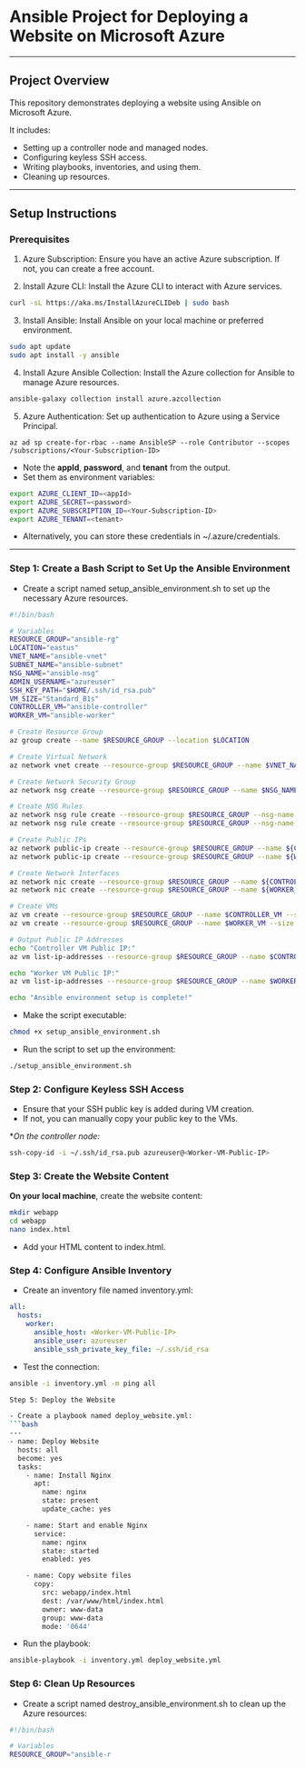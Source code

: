 # Ansible Project for Deploying a Website on Microsoft Azure

---

## Project Overview

This repository demonstrates deploying a website using Ansible on Microsoft Azure.

It includes:
- Setting up a controller node and managed nodes.
- Configuring keyless SSH access.
- Writing playbooks, inventories, and using them.
- Cleaning up resources.

---

## Setup Instructions

### Prerequisites

1.	Azure Subscription: Ensure you have an active Azure subscription. If not, you can create a free account.

2.	Install Azure CLI: Install the Azure CLI to interact with Azure services.
```bash
curl -sL https://aka.ms/InstallAzureCLIDeb | sudo bash
```

3.	Install Ansible: Install Ansible on your local machine or preferred environment.
```bash
sudo apt update
sudo apt install -y ansible
```

4.	Install Azure Ansible Collection: Install the Azure collection for Ansible to manage Azure resources.
```bash
ansible-galaxy collection install azure.azcollection
```

5.	Azure Authentication: Set up authentication to Azure using a Service Principal.
```
az ad sp create-for-rbac --name AnsibleSP --role Contributor --scopes /subscriptions/<Your-Subscription-ID>
```

- Note the **appId**, **password**, and **tenant** from the output. 
- Set them as environment variables:
```bash
export AZURE_CLIENT_ID=<appId>
export AZURE_SECRET=<password>
export AZURE_SUBSCRIPTION_ID=<Your-Subscription-ID>
export AZURE_TENANT=<tenant>
```

- Alternatively, you can store these credentials in ~/.azure/credentials.

---

### Step 1: Create a Bash Script to Set Up the Ansible Environment

- Create a script named setup_ansible_environment.sh to set up the necessary Azure resources.
```bash
#!/bin/bash

# Variables
RESOURCE_GROUP="ansible-rg"
LOCATION="eastus"
VNET_NAME="ansible-vnet"
SUBNET_NAME="ansible-subnet"
NSG_NAME="ansible-nsg"
ADMIN_USERNAME="azureuser"
SSH_KEY_PATH="$HOME/.ssh/id_rsa.pub"
VM_SIZE="Standard_B1s"
CONTROLLER_VM="ansible-controller"
WORKER_VM="ansible-worker"

# Create Resource Group
az group create --name $RESOURCE_GROUP --location $LOCATION

# Create Virtual Network
az network vnet create --resource-group $RESOURCE_GROUP --name $VNET_NAME --address-prefix 10.0.0.0/16 --subnet-name $SUBNET_NAME --subnet-prefix 10.0.1.0/24

# Create Network Security Group
az network nsg create --resource-group $RESOURCE_GROUP --name $NSG_NAME

# Create NSG Rules
az network nsg rule create --resource-group $RESOURCE_GROUP --nsg-name $NSG_NAME --name Allow-SSH --protocol tcp --priority 1000 --destination-port-range 22 --access allow
az network nsg rule create --resource-group $RESOURCE_GROUP --nsg-name $NSG_NAME --name Allow-HTTP --protocol tcp --priority 1001 --destination-port-range 80 --access allow

# Create Public IPs
az network public-ip create --resource-group $RESOURCE_GROUP --name ${CONTROLLER_VM}-pip --allocation-method Static
az network public-ip create --resource-group $RESOURCE_GROUP --name ${WORKER_VM}-pip --allocation-method Static

# Create Network Interfaces
az network nic create --resource-group $RESOURCE_GROUP --name ${CONTROLLER_VM}-nic --vnet-name $VNET_NAME --subnet $SUBNET_NAME --network-security-group $NSG_NAME --public-ip-address ${CONTROLLER_VM}-pip
az network nic create --resource-group $RESOURCE_GROUP --name ${WORKER_VM}-nic --vnet-name $VNET_NAME --subnet $SUBNET_NAME --network-security-group $NSG_NAME --public-ip-address ${WORKER_VM}-pip

# Create VMs
az vm create --resource-group $RESOURCE_GROUP --name $CONTROLLER_VM --size $VM_SIZE --nics ${CONTROLLER_VM}-nic --image UbuntuLTS --admin-username $ADMIN_USERNAME --ssh-key-values $SSH_KEY_PATH
az vm create --resource-group $RESOURCE_GROUP --name $WORKER_VM --size $VM_SIZE --nics ${WORKER_VM}-nic --image UbuntuLTS --admin-username $ADMIN_USERNAME --ssh-key-values $SSH_KEY_PATH

# Output Public IP Addresses
echo "Controller VM Public IP:"
az vm list-ip-addresses --resource-group $RESOURCE_GROUP --name $CONTROLLER_VM --query "[].virtualMachine.network.publicIpAddresses[].ipAddress" --output tsv

echo "Worker VM Public IP:"
az vm list-ip-addresses --resource-group $RESOURCE_GROUP --name $WORKER_VM --query "[].virtualMachine.network.publicIpAddresses[].ipAddress" --output tsv

echo "Ansible environment setup is complete!"
```
- Make the script executable:
```bash
chmod +x setup_ansible_environment.sh
```

- Run the script to set up the environment:
```bash
./setup_ansible_environment.sh
```

### Step 2: Configure Keyless SSH Access

- Ensure that your SSH public key is added during VM creation. 
- If not, you can manually copy your public key to the VMs.

**On the controller node:*
```bash
ssh-copy-id -i ~/.ssh/id_rsa.pub azureuser@<Worker-VM-Public-IP>
```

### Step 3: Create the Website Content

**On your local machine**, create the website content:
```bash
mkdir webapp
cd webapp
nano index.html
```

- Add your HTML content to index.html.

### Step 4: Configure Ansible Inventory

- Create an inventory file named inventory.yml:
```yaml
all:
  hosts:
    worker:
      ansible_host: <Worker-VM-Public-IP>
      ansible_user: azureuser
      ansible_ssh_private_key_file: ~/.ssh/id_rsa
```

- Test the connection:
```bash
ansible -i inventory.yml -m ping all

Step 5: Deploy the Website

- Create a playbook named deploy_website.yml:
```bash
---
- name: Deploy Website
  hosts: all
  become: yes
  tasks:
    - name: Install Nginx
      apt:
        name: nginx
        state: present
        update_cache: yes

    - name: Start and enable Nginx
      service:
        name: nginx
        state: started
        enabled: yes

    - name: Copy website files
      copy:
        src: webapp/index.html
        dest: /var/www/html/index.html
        owner: www-data
        group: www-data
        mode: '0644'
```

- Run the playbook:
```bash
ansible-playbook -i inventory.yml deploy_website.yml
```

### Step 6: Clean Up Resources

- Create a script named destroy_ansible_environment.sh to clean up the Azure resources:
```bash
#!/bin/bash

# Variables
RESOURCE_GROUP="ansible-r 
```
